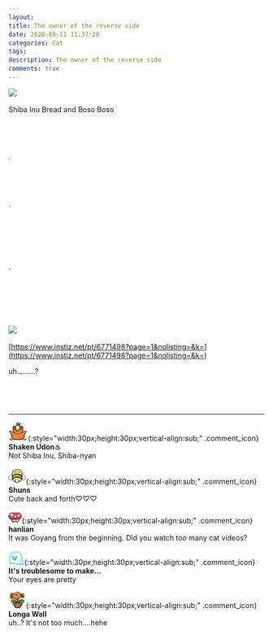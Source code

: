 ```yaml
---
layout: 
title: The owner of the reverse side
date: 2020-09-11 11:37:28
categories: Cat
tags: 
description: The owner of the reverse side
comments: true
---
```


![](https://blog.kakaocdn.net/dn/bFugXM/btqHEfbs4yi/rN84dVRTKBHXaUBUKdRFVk/img.jpg)

Shiba Inu Bread and Boso Boso

​

​

.

​

​

.

​

​

​

.

​

​

​

![](https://blog.kakaocdn.net/dn/bY7Iwu/btqHOZLT6h2/jpejq0itmfCnWzCuz3kIvk/img.jpg)

[https://www.instiz.net/pt/6771498?page=1&nolisting=&k=](<https://www.instiz.net/pt/6771498?page=1&nolisting=&k=>)

uh.........?

​

​

* * *

![comment](/assets/character/bird.png){:style="width:30px;height:30px;vertical-align:sub;" .comment_icon} **Shaken Udon♨**  
Not Shiba Inu, Shiba-nyan   
  
![comment](/assets/character/bee.png){:style="width:30px;height:30px;vertical-align:sub;" .comment_icon} **Shuns**  
Cute back and forth♡♡♡   
  
![comment](/assets/character/mushroom.png){:style="width:30px;height:30px;vertical-align:sub;" .comment_icon} **hanlian**  
It was Goyang from the beginning. Did you watch too many cat videos?  
  
![comment](/assets/character/ghost.png){:style="width:30px;height:30px;vertical-align:sub;" .comment_icon} **It's troublesome to make...**  
Your eyes are pretty   
  
![comment](/assets/character/plant.png){:style="width:30px;height:30px;vertical-align:sub;" .comment_icon} **Longa Wall**  
uh..? It's not too much....hehe  
  

